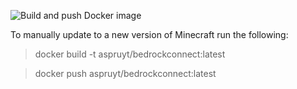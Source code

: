 ![Build and push Docker image](https://github.com/aspruyt/bedrockconnect/actions/workflows/docker-publish.yml/badge.svg?branch=main)

To manually update to a new version of Minecraft run the following:

> docker build -t aspruyt/bedrockconnect:latest

> docker push aspruyt/bedrockconnect:latest